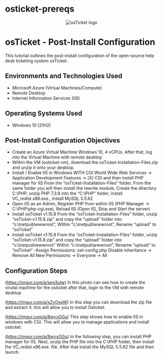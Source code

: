 # osticket-prereqs
<p align="center">
<img src="https://i.imgur.com/Clzj7Xs.png" alt="osTicket logo"/>
</p>

<h1>osTicket - Post-Install Configuration</h1>
This tutorial outlines the post-install configuration of the open-source help desk ticketing system osTicket.<br />



<h2>Environments and Technologies Used</h2>

- Microsoft Azure (Virtual Machines/Compute)
- Remote Desktop
- Internet Information Services (IIS)

<h2>Operating Systems Used </h2>

- Windows 10</b> (21H2)

<h2>Post-Install Configuration Objectives</h2>

- Create an Azure Virtual Machine Windows 10, 4 vCPUs. After that, log into the Virtual Machine with remote desktop
- Within the VM (osticket-vm), download the osTicket-Installation-Files.zip and unzip it onto your desktop. 
- Install / Enable IIS in Windows WITH CGI
World Wide Web Services -> Application Development Features -> [X] CGI and then install PHP manager for IIS From the “osTicket-Installation-Files” folder. From the same folder you will then install the rewrite module,  Create the directory C:\PHP, unzip PHP 7.3.8 into the “C:\PHP” folder, install VC_redist.x86.exe., install MySQL 5.5.62
- Open IIS as an Admin, Register PHP from within IIS (PHP Manager -> C:\PHP\php-cgi.exe), Reload IIS (Open IIS, Stop and Start the server)
- Install osTicket v1.15.8
From the “osTicket-Installation-Files” folder, unzip “osTicket-v1.15.8.zip” and copy the “upload” folder into “c:\inetpub\wwwroot”, Within “c:\inetpub\wwwroot”, Rename “upload” to “osTicket”
- Install osTicket v1.15.8
From the “osTicket-Installation-Files” folder, unzip “osTicket-v1.15.8.zip” and copy the “upload” folder into “c:\inetpub\wwwroot”
Within “c:\inetpub\wwwroot”, Rename “upload” to “osTicket”
-Assign Permissions: ost-config.php
Disable inheritance -> Remove All
New Permissions -> Everyone -> All

<h2>Configuration Steps</h2>

(https://imgur.com/a/seg3uIw)
In this photo can see how to create the virutal machine for the osticket after that, login to the VM with remote desktop 

(https://imgur.com/a/xZvOvpW)
In this step you can download the zip file and extract it. this will allow you to install Osticket.

(https://imgur.com/a/8wyyOGu)
This step shows how to enable IIS in windows with CGI. This will allow you to manage applications and install osticket.

(https://imgur.com/a/8wyyOGu)
In the following step, you can install PHP manager for IIS. Next, unzip the PHP file into the C:\PHP folder, then install the VC_redist.x86.exe. file. After that install the  MySQL 5.5.62 file and then launch. 




